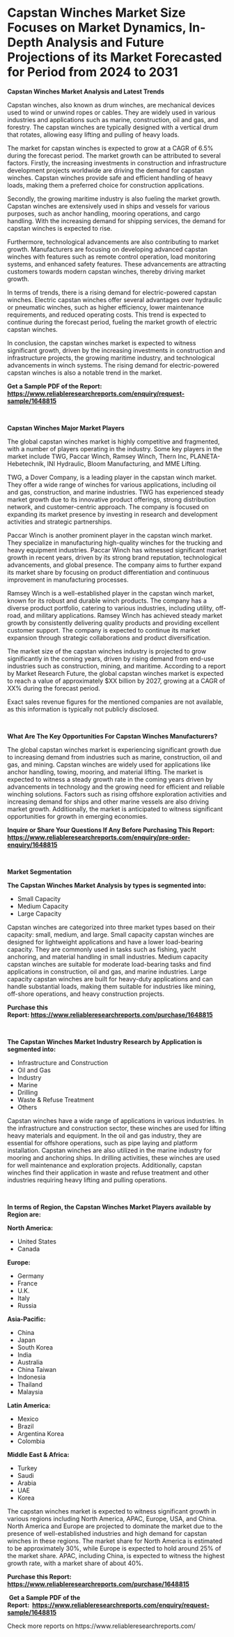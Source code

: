 <p><h1>Capstan Winches Market Size Focuses on Market Dynamics, In-Depth Analysis and Future Projections of its Market Forecasted for Period from 2024 to 2031</h1></p><p><strong>Capstan Winches Market Analysis and Latest Trends</strong></p>
<p><p>Capstan winches, also known as drum winches, are mechanical devices used to wind or unwind ropes or cables. They are widely used in various industries and applications such as marine, construction, oil and gas, and forestry. The capstan winches are typically designed with a vertical drum that rotates, allowing easy lifting and pulling of heavy loads.</p><p>The market for capstan winches is expected to grow at a CAGR of 6.5% during the forecast period. The market growth can be attributed to several factors. Firstly, the increasing investments in construction and infrastructure development projects worldwide are driving the demand for capstan winches. Capstan winches provide safe and efficient handling of heavy loads, making them a preferred choice for construction applications.</p><p>Secondly, the growing maritime industry is also fueling the market growth. Capstan winches are extensively used in ships and vessels for various purposes, such as anchor handling, mooring operations, and cargo handling. With the increasing demand for shipping services, the demand for capstan winches is expected to rise.</p><p>Furthermore, technological advancements are also contributing to market growth. Manufacturers are focusing on developing advanced capstan winches with features such as remote control operation, load monitoring systems, and enhanced safety features. These advancements are attracting customers towards modern capstan winches, thereby driving market growth.</p><p>In terms of trends, there is a rising demand for electric-powered capstan winches. Electric capstan winches offer several advantages over hydraulic or pneumatic winches, such as higher efficiency, lower maintenance requirements, and reduced operating costs. This trend is expected to continue during the forecast period, fueling the market growth of electric capstan winches.</p><p>In conclusion, the capstan winches market is expected to witness significant growth, driven by the increasing investments in construction and infrastructure projects, the growing maritime industry, and technological advancements in winch systems. The rising demand for electric-powered capstan winches is also a notable trend in the market.</p></p>
<p><strong>Get a Sample PDF of the Report:&nbsp; <a href="https://www.reliableresearchreports.com/enquiry/request-sample/1648815">https://www.reliableresearchreports.com/enquiry/request-sample/1648815</a></strong></p>
<p>&nbsp;</p>
<p><strong>Capstan Winches Major Market Players</strong></p>
<p><p>The global capstan winches market is highly competitive and fragmented, with a number of players operating in the industry. Some key players in the market include TWG, Paccar Winch, Ramsey Winch, Thern Inc, PLANETA-Hebetechnik, INI Hydraulic, Bloom Manufacturing, and MME Lifting.</p><p>TWG, a Dover Company, is a leading player in the capstan winch market. They offer a wide range of winches for various applications, including oil and gas, construction, and marine industries. TWG has experienced steady market growth due to its innovative product offerings, strong distribution network, and customer-centric approach. The company is focused on expanding its market presence by investing in research and development activities and strategic partnerships.</p><p>Paccar Winch is another prominent player in the capstan winch market. They specialize in manufacturing high-quality winches for the trucking and heavy equipment industries. Paccar Winch has witnessed significant market growth in recent years, driven by its strong brand reputation, technological advancements, and global presence. The company aims to further expand its market share by focusing on product differentiation and continuous improvement in manufacturing processes.</p><p>Ramsey Winch is a well-established player in the capstan winch market, known for its robust and durable winch products. The company has a diverse product portfolio, catering to various industries, including utility, off-road, and military applications. Ramsey Winch has achieved steady market growth by consistently delivering quality products and providing excellent customer support. The company is expected to continue its market expansion through strategic collaborations and product diversification.</p><p>The market size of the capstan winches industry is projected to grow significantly in the coming years, driven by rising demand from end-use industries such as construction, mining, and maritime. According to a report by Market Research Future, the global capstan winches market is expected to reach a value of approximately $XX billion by 2027, growing at a CAGR of XX% during the forecast period.</p><p>Exact sales revenue figures for the mentioned companies are not available, as this information is typically not publicly disclosed.</p></p>
<p>&nbsp;</p>
<p><strong>What Are The Key Opportunities For Capstan Winches Manufacturers?</strong></p>
<p><p>The global capstan winches market is experiencing significant growth due to increasing demand from industries such as marine, construction, oil and gas, and mining. Capstan winches are widely used for applications like anchor handling, towing, mooring, and material lifting. The market is expected to witness a steady growth rate in the coming years driven by advancements in technology and the growing need for efficient and reliable winching solutions. Factors such as rising offshore exploration activities and increasing demand for ships and other marine vessels are also driving market growth. Additionally, the market is anticipated to witness significant opportunities for growth in emerging economies.</p></p>
<p><strong>Inquire or Share Your Questions If Any Before Purchasing This Report: <a href="https://www.reliableresearchreports.com/enquiry/pre-order-enquiry/1648815">https://www.reliableresearchreports.com/enquiry/pre-order-enquiry/1648815</a></strong></p>
<p>&nbsp;</p>
<p><strong>Market Segmentation</strong></p>
<p><strong>The Capstan Winches Market Analysis by types is segmented into:</strong></p>
<p><ul><li>Small Capacity</li><li>Medium Capacity</li><li>Large Capacity</li></ul></p>
<p><p>Capstan winches are categorized into three market types based on their capacity: small, medium, and large. Small capacity capstan winches are designed for lightweight applications and have a lower load-bearing capacity. They are commonly used in tasks such as fishing, yacht anchoring, and material handling in small industries. Medium capacity capstan winches are suitable for moderate load-bearing tasks and find applications in construction, oil and gas, and marine industries. Large capacity capstan winches are built for heavy-duty applications and can handle substantial loads, making them suitable for industries like mining, off-shore operations, and heavy construction projects.</p></p>
<p><strong>Purchase this Report:&nbsp;<a href="https://www.reliableresearchreports.com/purchase/1648815">https://www.reliableresearchreports.com/purchase/1648815</a></strong></p>
<p>&nbsp;</p>
<p><strong>The Capstan Winches Market Industry Research by Application is segmented into:</strong></p>
<p><ul><li>Infrastructure and Construction</li><li>Oil and Gas</li><li>Industry</li><li>Marine</li><li>Drilling</li><li>Waste & Refuse Treatment</li><li>Others</li></ul></p>
<p><p>Capstan winches have a wide range of applications in various industries. In the infrastructure and construction sector, these winches are used for lifting heavy materials and equipment. In the oil and gas industry, they are essential for offshore operations, such as pipe laying and platform installation. Capstan winches are also utilized in the marine industry for mooring and anchoring ships. In drilling activities, these winches are used for well maintenance and exploration projects. Additionally, capstan winches find their application in waste and refuse treatment and other industries requiring heavy lifting and pulling operations.</p></p>
<p>&nbsp;</p>
<p><strong>In terms of Region, the Capstan Winches Market Players available by Region are:</strong></p>
<p>
    <p> <strong> North America: </strong>
        <ul>
            <li>United States</li>
            <li>Canada</li>
        </ul>
        </p> 
    <p> <strong> Europe: </strong>
        <ul>
            <li>Germany</li>
            <li>France</li>
            <li>U.K.</li>
            <li>Italy</li>
            <li>Russia</li>
        </ul>
        </p> 
    <p> <strong> Asia-Pacific: </strong>
        <ul>
            <li>China</li>
            <li>Japan</li>
            <li>South Korea</li>
            <li>India</li>
            <li>Australia</li>
            <li>China Taiwan</li>
            <li>Indonesia</li>
            <li>Thailand</li>
            <li>Malaysia</li>
        </ul>
        </p> 
    <p> <strong> Latin America: </strong>
        <ul>
            <li>Mexico</li>
            <li>Brazil</li>
            <li>Argentina Korea</li>
            <li>Colombia</li>
        </ul>
        </p> 
    <p> <strong> Middle East & Africa: </strong>
        <ul>
            <li>Turkey</li>
            <li>Saudi</li>
            <li>Arabia</li>
            <li>UAE</li>
            <li>Korea</li>
        </ul>
    </p>
    </p>
<p><p>The capstan winches market is expected to witness significant growth in various regions including North America, APAC, Europe, USA, and China. North America and Europe are projected to dominate the market due to the presence of well-established industries and high demand for capstan winches in these regions. The market share for North America is estimated to be approximately 30%, while Europe is expected to hold around 25% of the market share. APAC, including China, is expected to witness the highest growth rate, with a market share of about 40%.</p></p>
<p><strong>Purchase this Report: <a href="https://www.reliableresearchreports.com/purchase/1648815">https://www.reliableresearchreports.com/purchase/1648815</a></strong></p>
<p>&nbsp;<strong>Get a Sample PDF of the Report:&nbsp;&nbsp;<a href="https://www.reliableresearchreports.com/enquiry/request-sample/1648815">https://www.reliableresearchreports.com/enquiry/request-sample/1648815</a></strong></p>
<p><strong></strong></p>
<p>Check more reports on https://www.reliableresearchreports.com/</p>